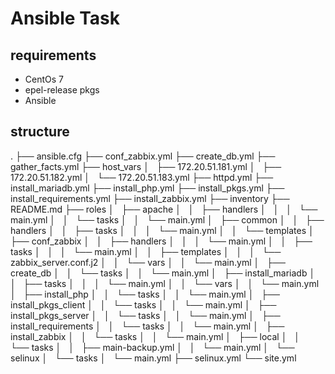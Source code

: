# Ansible Task #
## requirements ##
- CentOs 7
- epel-release pkgs
- Ansible

## structure ##
.
├── ansible.cfg
├── conf_zabbix.yml
├── create_db.yml
├── gather_facts.yml
├── host_vars
│   ├── 172.20.51.181.yml
│   ├── 172.20.51.182.yml
│   └── 172.20.51.183.yml
├── httpd.yml
├── install_mariadb.yml
├── install_php.yml
├── install_pkgs.yml
├── install_requirements.yml
├── install_zabbix.yml
├── inventory
├── README.md
├── roles
│   ├── apache
│   │   ├── handlers
│   │   │   └── main.yml
│   │   └── tasks
│   │       └── main.yml
│   ├── common
│   │   ├── handlers
│   │   ├── tasks
│   │   │   └── main.yml
│   │   └── templates
│   ├── conf_zabbix
│   │   ├── handlers
│   │   │   └── main.yml
│   │   ├── tasks
│   │   │   └── main.yml
│   │   ├── templates
│   │   │   └── zabbix_server.conf.j2
│   │   └── vars
│   │       └── main.yml
│   ├── create_db
│   │   └── tasks
│   │       └── main.yml
│   ├── install_mariadb
│   │   ├── tasks
│   │   │   └── main.yml
│   │   └── vars
│   │       └── main.yml
│   ├── install_php
│   │   └── tasks
│   │       └── main.yml
│   ├── install_pkgs_client
│   │   └── tasks
│   │       └── main.yml
│   ├── install_pkgs_server
│   │   └── tasks
│   │       └── main.yml
│   ├── install_requirements
│   │   └── tasks
│   │       └── main.yml
│   ├── install_zabbix
│   │   └── tasks
│   │       └── main.yml
│   ├── local
│   │   └── tasks
│   │       ├── main-backup.yml
│   │       └── main.yml
│   └── selinux
│       └── tasks
│           └── main.yml
├── selinux.yml
└── site.yml
